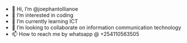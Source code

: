- 👋 Hi, I’m @joephantollianoe
- 👀 I’m interested in coding
- 🌱 I’m currently learning ICT
- 💞️ I’m looking to collaborate on information communication technology
- 📫 How to reach me by whatsapp @ +254110563505

<!---
joephantollianoe/joephantollianoe is a ✨ special ✨ repository because its `README.md` (this file) appears on your GitHub profile.
You can click the Preview link to take a look at your changes.
--->
